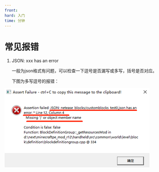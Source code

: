 ```yaml
---
front:
hard: 入门
time: 分钟
---
```


# 常见报错

1. JSON: xxx has an error

   一般为json格式有问题，可以检查一下逗号是否漏写或多写，括号是否对应。

   下图为多写逗号的报错：

![error-1](./picture/customblock/error-1.png)